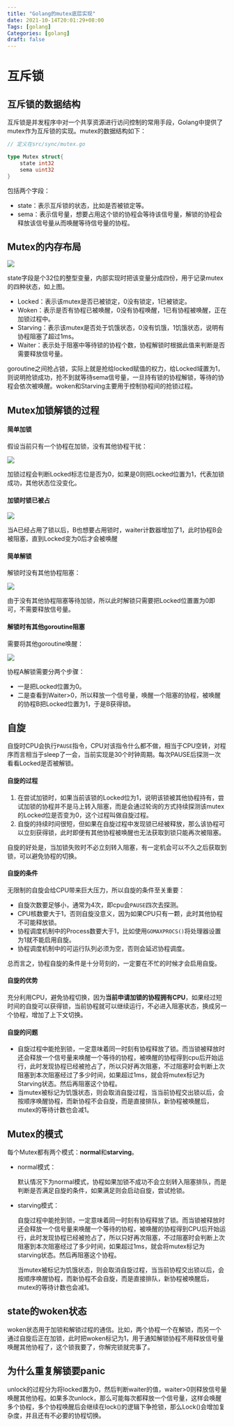 ```yaml
---
title: "Golang的mutex底层实现"
date: 2021-10-14T20:01:29+08:00
Tags: [golang]
Categories: [golang]
draft: false
---
```


# 互斥锁

## 互斥锁的数据结构

互斥锁是并发程序中对一个共享资源进行访问控制的常用手段，Golang中提供了mutex作为互斥锁的实现。mutex的数据结构如下：

```go
// 定义在src/sync/mutex.go

type Mutex struct{
    state int32
    sema uint32
}
```

包括两个字段：

- state：表示互斥锁的状态，比如是否被锁定等。
- sema：表示信号量，想要占用这个锁的协程会等待该信号量，解锁的协程会释放该信号量从而唤醒等待信号量的协程。

## Mutex的内存布局

![](/images/mutex/layout.png)

state字段是个32位的整型变量，内部实现时把该变量分成四份，用于记录mutex的四种状态，如上图。

- Locked：表示该mutex是否已被锁定，0没有锁定，1已被锁定。
- Woken：表示是否有协程已被唤醒，0没有协程唤醒，1已有协程被唤醒，正在加锁过程中。
- Starving：表示该mutex是否处于饥饿状态，0没有饥饿，1饥饿状态，说明有协程阻塞了超过1ms。
- Waiter：表示处于阻塞中等待锁的协程个数，协程解锁时根据此值来判断是否需要释放信号量。

goroutine之间抢占锁，实际上就是抢给locked赋值的权力，给Locked域置为1，则说明抢锁成功，抢不到就等待sema信号量，一旦持有锁的协程解锁，等待的协程会依次被唤醒。woken和Starving主要用于控制协程间的抢锁过程。

## Mutex加锁解锁的过程

#### 简单加锁

假设当前只有一个协程在加锁，没有其他协程干扰：

![](/images/mutex/simple.png)

加锁过程会判断Locked标志位是否为0，如果是0则把Locked位置为1，代表加锁成功，其他状态位没变化。



#### 加锁时锁已被占

![](/images/mutex/occupy.png)

当A已经占用了锁以后，B也想要占用锁时，waiter计数器增加了1，此时协程B会被阻塞，直到Locked变为0后才会被唤醒

#### 简单解锁

解锁时没有其他协程阻塞：

![](/images/mutex/simple_unlock.png)

由于没有其他协程阻塞等待加锁，所以此时解锁只需要把Locked位置置为0即可，不需要释放信号量。

#### 解锁时有其他goroutine阻塞

需要将其他goroutine唤醒：

![](/images/mutex/occupy_unlock.png)

协程A解锁需要分两个步骤：

- 一是把Locked位置为0。
- 二是查看到Waiter>0，所以释放一个信号量，唤醒一个阻塞的协程，被唤醒的协程B把Locked位置为1，于是B获得锁。

## 自旋

自旋时CPU会执行`PAUSE`指令，CPU对该指令什么都不做，相当于CPU空转，对程序而言相当于sleep了一会，当前实现是30个时钟周期。每次PAUSE后探测一次看看Locked是否被解锁。

#### 自旋的过程

1. 在尝试加锁时，如果当前该锁的Locked位为1，说明该锁被其他协程持有，尝试加锁的协程并不是马上转入阻塞，而是会通过轮询的方式持续探测该mutex的Locked位是否变为0，这个过程叫做自旋过程。
2. 自旋的持续时间很短，但如果在自旋过程中发现锁已经被释放，那么该协程可以立刻获得锁，此时即便有其他协程被唤醒也无法获取到锁只能再次被阻塞。

自旋的好处是，当加锁失败时不必立刻转入阻塞，有一定机会可以不久之后获取到锁，可以避免协程的切换。

#### 自旋的条件

无限制的自旋会给CPU带来巨大压力，所以自旋的条件至关重要：

- 自旋次数要足够小，通常为4次，即cpu会`PAUSE`四次去探测。
- CPU核数要大于1，否则自旋没意义，因为如果CPU只有一颗，此时其他协程不可能释放锁。
- 协程调度机制中的Process数要大于1，比如使用`GOMAXPROCS()`将处理器设置为1就不能启用自旋。
- 协程调度机制中的可运行队列必须为空，否则会延迟协程调度。

总而言之，协程自旋的条件是十分苛刻的，一定要在不忙的时候才会启用自旋。



#### 自旋的优势

充分利用CPU，避免协程切换，因为**当前申请加锁的协程拥有CPU**，如果经过短时间的自旋可以获得锁，当前协程就可以继续运行，不必进入阻塞状态，换成另一个协程，增加了上下文切换。

#### 自旋的问题

- 自旋过程中能抢到锁，一定意味着同一时刻有协程释放了锁。而当锁被释放时还会释放一个信号量来唤醒一个等待的协程，被唤醒的协程得到cpu后开始运行，此时发现协程已经被抢占了，所以只好再次阻塞，不过阻塞时会判断上次阻塞到本次阻塞经过了多少时间，如果超过1ms，就会将mutex标记为Starving状态。然后再阻塞这个协程。
- 当mutex被标记为饥饿状态，则会取消自旋过程，当当前协程交出锁以后，会按顺序唤醒协程，而新协程不会自旋，而是直接排队，新协程被唤醒后，mutex的等待计数也会减1。

## Mutex的模式

每个Mutex都有两个模式：**normal**和**starving**。

- normal模式：

  默认情况下为normal模式，协程如果加锁不成功不会立刻转入阻塞排队，而是判断是否满足自旋的条件，如果满足则会启动自旋，尝试抢锁。

- starving模式：

  自旋过程中能抢到锁，一定意味着同一时刻有协程释放了锁。而当锁被释放时还会释放一个信号量来唤醒一个等待的协程，被唤醒的协程得到CPU后开始运行，此时发现协程已经被抢占了，所以只好再次阻塞，不过阻塞时会判断上次阻塞到本次阻塞经过了多少时间，如果超过1ms，就会将mutex标记为starving状态。然后再阻塞这个协程。

  当mutex被标记为饥饿状态，则会取消自旋过程，当当前协程交出锁以后，会按顺序唤醒协程，而新协程不会自旋，而是直接排队，新协程被唤醒后，mutex的等待计数也会减1。

## state的woken状态

woken状态用于加锁和解锁过程的通信。比如，两个协程一个在解锁，而另一个通过自旋后正在加锁，此时把woken标记为1，用于通知解锁协程不用释放信号量唤醒其他协程了，这个锁我要了，你解完锁就完事了。

## 为什么重复解锁要panic

unlock的过程分为将locked置为0，然后判断waiter的值，waiter>0则释放信号量唤醒其他协程。如果多次unlock，那么可能每次都释放一个信号量，这样会唤醒多个协程，多个协程唤醒后会继续在lock()的逻辑下争抢锁，那么Lock()会增加复杂度，并且还有不必要的协程切换。

